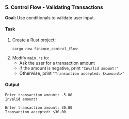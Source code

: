 ### 5. Control Flow - Validating Transactions

**Goal:** Use conditionals to validate user input.

#### Task

1. Create a Rust project:
   ```sh
   cargo new finance_control_flow
   ```
2. Modify `main.rs` to:
   - Ask the user for a transaction amount
   - If the amount is negative, print `"Invalid amount!"`
   - Otherwise, print `"Transaction accepted: $<amount>"`

#### Output

```
Enter transaction amount: -5.00
Invalid amount!
```

```
Enter transaction amount: 30.00
Transaction accepted: $30.00
```